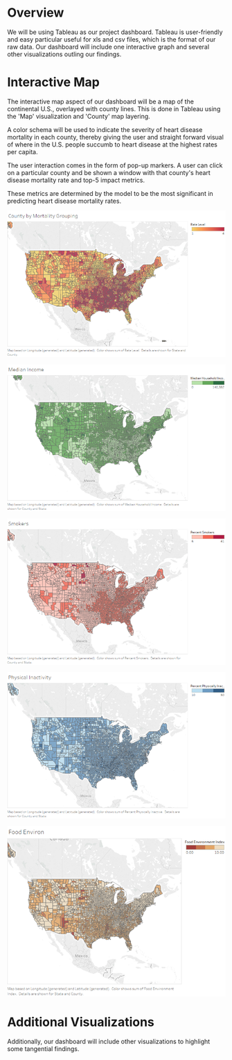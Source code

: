 # Overview
We will be using Tableau as our project dashboard. Tableau is user-friendly and easy particular useful for xls and csv files, which is the format of our raw data. Our dashboard will include one interactive graph and several other visualizations outling our findings.


# Interactive Map
The interactive map aspect of our dashboard will be a map of the continental U.S., overlayed with county lines. This is done in Tableau using the 'Map' visualization and 'County' map layering. 

A color schema will be used to indicate the severity of heart disease mortality in each county, thereby giving the user and straight forward visual of where in the U.S. people succumb to heart disease at the highest rates per capita.

The user interaction comes in the form of pop-up markers. A user can click on a particular county and be shown a window with that county's heart disease mortality rate and top-5 impact metrics.

These metrics are determined by the model to be the most significant in predicting heart disease mortality rates.

![Mortality.png](Mortality.png)

![Median_Household_Income.PNG](Median_Household_Income.PNG)

![Percent_Smokers.PNG](Percent_Smokers.PNG)

![Physical_Inactivity.PNG](Physical_Inactivity.PNG)

![Food_Environ.png](Food_Environ.png)


# Additional Visualizations

Additionally, our dashboard will include other visualizations to highlight some tangential findings.